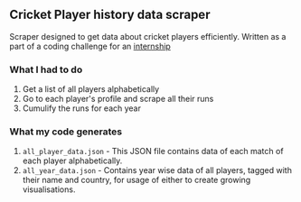 ## Cricket Player history data scraper

Scraper designed to get data about cricket players efficiently. Written as a part of a coding challenge for an [internship](https://www.youtube.com/watch?v=9QzjQwgPcgQ)


### What I had to do

1. Get a list of all players alphabetically
2. Go to each player's profile and scrape all their runs
3. Cumulify the runs for each year


### What my code generates

1. ```all_player_data.json``` - This JSON file contains data of each match of each player alphabetically.
2. ```all_year_data.json``` - Contains year wise data of all players, tagged with their name and country, for usage of either to create growing visualisations.
